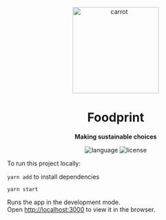 <div align="center">
    <img src="https://cloud-750r74xro.vercel.app/0logoo.png" width="200" height="200" alt="carrot">
    <h1>Foodprint</h1>
    <p>
        <b>Making sustainable choices</b>
    </p>
    <p>
        <img alt="language" src="https://img.shields.io/github/languages/top/eilla1/foodprint" >
        <img alt="license" src="https://img.shields.io/github/license/KhushrajRathod/LightningDelete?color=green">
    </p>
 </div>


To run this project locally:

`yarn add` to install dependencies

`yarn start`

Runs the app in the development mode.<br />
Open [http://localhost:3000](http://localhost:3000) to view it in the browser.
